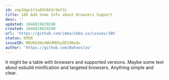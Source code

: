 ```yaml
---
id: zmp3dgn1t1u05h843r9mf3s
title: 186 Add Some Info about Browsers Support
desc: ''
updated: 1646819629240
created: 1646819629240
url: 'https://github.com/imba/imba.io/issues/186'
status: OPEN
issueID: MDU6SXNzdWU4MDkyODI0NzQ=
author: 'https://github.com/Bohooslav'
---
```

It might be a table with browsers and supported versions.
Maybe some text about esbuild minification and targeted browsers.
Anything simple and clear.
